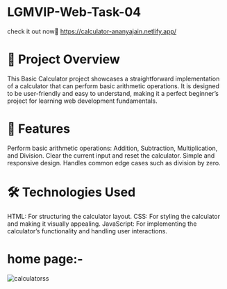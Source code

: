 # LGMVIP-Web-Task-04
 check it out now🚀 https://calculator-ananyajain.netlify.app/


# 📜 Project Overview
This Basic Calculator project showcases a straightforward implementation of a calculator that can perform basic arithmetic operations. It is designed to be user-friendly and easy to understand, making it a perfect beginner’s project for learning web development fundamentals.

# 🎨 Features
Perform basic arithmetic operations: Addition, Subtraction, Multiplication, and Division.
Clear the current input and reset the calculator.
Simple and responsive design.
Handles common edge cases such as division by zero.

# 🛠️ Technologies Used
HTML: For structuring the calculator layout.
CSS: For styling the calculator and making it visually appealing.
JavaScript: For implementing the calculator’s functionality and handling user interactions.

# home page:-
![calculatorss](https://github.com/ananyajain827/codsoft/assets/134041171/cdd133cc-962c-430d-876c-b2c402c0209f)
